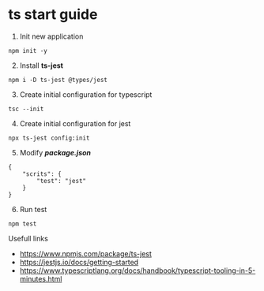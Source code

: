 # ts start guide

1. Init new application
```
npm init -y
```

2. Install **ts-jest**
```
npm i -D ts-jest @types/jest
```

3. Create initial configuration for typescript
```
tsc --init
```

4. Create initial configuration for jest
```
npx ts-jest config:init
```

5. Modify ***package.json***
```
{
    "scrits": {
        "test": "jest"
    }
}
```

6. Run test
```
npm test
```

Usefull links
+ https://www.npmjs.com/package/ts-jest
+ https://jestjs.io/docs/getting-started
+ https://www.typescriptlang.org/docs/handbook/typescript-tooling-in-5-minutes.html